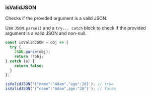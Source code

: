 ### isValidJSON

Checks if the provided argument is a valid JSON.

Use `JSON.parse()` and a `try... catch` block to check if the provided argument is a valid JSON and non-null.

```js
const isValidJSON = obj => {
  try {
    JSON.parse(obj);
    return !!obj;
} catch (e) {
    return false;
  }
};
```

```js
isValidJSON('{"name":"Adam","age":20}'); // true
isValidJSON('{"name":"Adam",age:"20"}'); // false
```
